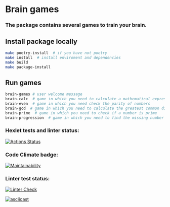 # Brain games
### The package contains several games to train your brain.

## Install package locally
```sh
make poetry-install  # if you have not poetry
make install  # install enviroment and dependencies
make build
make package-install
```

## Run games
```sh
brain-games # user welcome message
brain-calc  # game in which you need to calculate a mathematical expression
brain-even  # game in which you need check the parity of numbers
brain-gcd  # game in which you need to calculate the greatest common divisor
brain-prime  # game in which you need to check if a number is prime
brain-progression  # game in which you need to find the missing number
```
### Hexlet tests and linter status:
[![Actions Status](https://github.com/Choolkov/python-project-lvl1/workflows/hexlet-check/badge.svg)](https://github.com/Choolkov/python-project-lvl1/actions)

### Code Climate badge:
[![Maintainability](https://api.codeclimate.com/v1/badges/0f1a870ca6df71036089/maintainability)](https://codeclimate.com/github/Choolkov/python-project-lvl1/maintainability)

### Linter test status:
[![Linter Check](https://github.com/Choolkov/python-project-lvl1/actions/workflows/linter_check.yml/badge.svg)](https://github.com/Choolkov/python-project-lvl1/actions/workflows/linter_check.yml)

[![asciicast](https://asciinema.org/a/1HgSJFYi2iqn4s8ymDeYvD3T2.svg)](https://asciinema.org/a/1HgSJFYi2iqn4s8ymDeYvD3T2)

